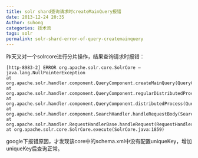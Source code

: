 ```yaml
---
title: solr shard查询请求时createMainQuery报错
date: 2013-12-24 20:35
Author: suhong
categories: 技术流
tags: solr
permalink: solr-shard-error-of-query-createmainquery
---
```


昨天又对一个solrcore进行分片操作，结果查询请求时报错：

    [http-8983-2] ERROR org.apache.solr.core.SolrCore – java.lang.NullPointerException
    at org.apache.solr.handler.component.QueryComponent.createMainQuery(QueryComponent.java:759)
    at org.apache.solr.handler.component.QueryComponent.regularDistributedProcess(QueryComponent.java:612)
    at org.apache.solr.handler.component.QueryComponent.distributedProcess(QueryComponent.java:565)
    at org.apache.solr.handler.component.SearchHandler.handleRequestBody(SearchHandler.java:244)
    at org.apache.solr.handler.RequestHandlerBase.handleRequest(RequestHandlerBase.java:135)
    at org.apache.solr.core.SolrCore.execute(SolrCore.java:1859)

google下报错原因，才发现该core中的schema.xml中没有配置uniqueKey，增加uniqueKey后查询正常。
